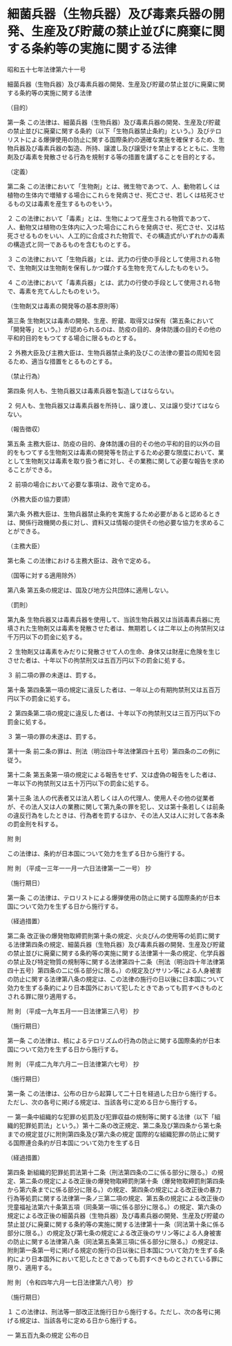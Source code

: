 # 細菌兵器（生物兵器）及び毒素兵器の開発、生産及び貯蔵の禁止並びに廃棄に関する条約等の実施に関する法律

昭和五十七年法律第六十一号

細菌兵器（生物兵器）及び毒素兵器の開発、生産及び貯蔵の禁止並びに廃棄に関する条約等の実施に関する法律

（目的）

第一条 この法律は、細菌兵器（生物兵器）及び毒素兵器の開発、生産及び貯蔵の禁止並びに廃棄に関する条約（以下「生物兵器禁止条約」という。）及びテロリストによる爆弾使用の防止に関する国際条約の適確な実施を確保するため、生物兵器及び毒素兵器の製造、所持、譲渡し及び譲受けを禁止するとともに、生物剤及び毒素を発散させる行為を規制する等の措置を講ずることを目的とする。

（定義）

第二条 この法律において「生物剤」とは、微生物であつて、人、動物若しくは植物の生体内で増殖する場合にこれらを発病させ、死亡させ、若しくは枯死させるもの又は毒素を産生するものをいう。

２ この法律において「毒素」とは、生物によつて産生される物質であつて、人、動物又は植物の生体内に入つた場合にこれらを発病させ、死亡させ、又は枯死させるものをいい、人工的に合成された物質で、その構造式がいずれかの毒素の構造式と同一であるものを含むものとする。

３ この法律において「生物兵器」とは、武力の行使の手段として使用される物で、生物剤又は生物剤を保有しかつ媒介する生物を充てんしたものをいう。

４ この法律において「毒素兵器」とは、武力の行使の手段として使用される物で、毒素を充てんしたものをいう。

（生物剤又は毒素の開発等の基本原則等）

第三条 生物剤又は毒素の開発、生産、貯蔵、取得又は保有（第五条において「開発等」という。）が認められるのは、防疫の目的、身体防護の目的その他の平和的目的をもつてする場合に限るものとする。

２ 外務大臣及び主務大臣は、生物兵器禁止条約及びこの法律の要旨の周知を図るため、適当な措置をとるものとする。

（禁止行為）

第四条 何人も、生物兵器又は毒素兵器を製造してはならない。

２ 何人も、生物兵器又は毒素兵器を所持し、譲り渡し、又は譲り受けてはならない。

（報告徴収）

第五条 主務大臣は、防疫の目的、身体防護の目的その他の平和的目的以外の目的をもつてする生物剤又は毒素の開発等を防止するため必要な限度において、業として生物剤又は毒素を取り扱う者に対し、その業務に関して必要な報告を求めることができる。

２ 前項の場合において必要な事項は、政令で定める。

（外務大臣の協力要請）

第六条 外務大臣は、生物兵器禁止条約を実施するため必要があると認めるときは、関係行政機関の長に対し、資料又は情報の提供その他必要な協力を求めることができる。

（主務大臣）

第七条 この法律における主務大臣は、政令で定める。

（国等に対する適用除外）

第八条 第五条の規定は、国及び地方公共団体に適用しない。

（罰則）

第九条 生物兵器又は毒素兵器を使用して、当該生物兵器又は当該毒素兵器に充填された生物剤又は毒素を発散させた者は、無期若しくは二年以上の拘禁刑又は千万円以下の罰金に処する。

２ 生物剤又は毒素をみだりに発散させて人の生命、身体又は財産に危険を生じさせた者は、十年以下の拘禁刑又は五百万円以下の罰金に処する。

３ 前二項の罪の未遂は、罰する。

第十条 第四条第一項の規定に違反した者は、一年以上の有期拘禁刑又は五百万円以下の罰金に処する。

２ 第四条第二項の規定に違反した者は、十年以下の拘禁刑又は三百万円以下の罰金に処する。

３ 第一項の罪の未遂は、罰する。

第十一条 前二条の罪は、刑法（明治四十年法律第四十五号）第四条の二の例に従う。

第十二条 第五条第一項の規定による報告をせず、又は虚偽の報告をした者は、一年以下の拘禁刑又は五十万円以下の罰金に処する。

第十三条 法人の代表者又は法人若しくは人の代理人、使用人その他の従業者が、その法人又は人の業務に関して第九条の罪を犯し、又は第十条若しくは前条の違反行為をしたときは、行為者を罰するほか、その法人又は人に対して各本条の罰金刑を科する。

附 則

この法律は、条約が日本国について効力を生ずる日から施行する。

附 則 （平成一三年一一月一六日法律第一二一号） 抄

（施行期日）

第一条 この法律は、テロリストによる爆弾使用の防止に関する国際条約が日本国について効力を生ずる日から施行する。

（経過措置）

第二条 改正後の爆発物取締罰則第十条の規定、火炎びんの使用等の処罰に関する法律第四条の規定、細菌兵器（生物兵器）及び毒素兵器の開発、生産及び貯蔵の禁止並びに廃棄に関する条約等の実施に関する法律第十一条の規定、化学兵器の禁止及び特定物質の規制等に関する法律第四十二条（刑法（明治四十年法律第四十五号）第四条の二に係る部分に限る。）の規定及びサリン等による人身被害の防止に関する法律第八条の規定は、この法律の施行の日以後に日本国について効力を生ずる条約により日本国外において犯したときであっても罰すべきものとされる罪に限り適用する。

附 則 （平成一九年五月一一日法律第三八号） 抄

（施行期日）

第一条 この法律は、核によるテロリズムの行為の防止に関する国際条約が日本国について効力を生ずる日から施行する。

附 則 （平成二九年六月二一日法律第六七号） 抄

（施行期日）

第一条 この法律は、公布の日から起算して二十日を経過した日から施行する。ただし、次の各号に掲げる規定は、当該各号に定める日から施行する。

一 第一条中組織的な犯罪の処罰及び犯罪収益の規制等に関する法律（以下「組織的犯罪処罰法」という。）第十二条の改正規定、第二条及び第四条から第七条までの規定並びに附則第四条及び第六条の規定 国際的な組織犯罪の防止に関する国際連合条約が日本国について効力を生ずる日

（経過措置）

第四条 新組織的犯罪処罰法第十二条（刑法第四条の二に係る部分に限る。）の規定、第二条の規定による改正後の爆発物取締罰則第十条（爆発物取締罰則第四条から第六条までに係る部分に限る。）の規定、第四条の規定による改正後の暴力行為等処罰に関する法律第一条ノ三第二項の規定、第五条の規定による改正後の児童福祉法第六十条第五項（同条第一項に係る部分に限る。）の規定、第六条の規定による改正後の細菌兵器（生物兵器）及び毒素兵器の開発、生産及び貯蔵の禁止並びに廃棄に関する条約等の実施に関する法律第十一条（同法第十条に係る部分に限る。）の規定及び第七条の規定による改正後のサリン等による人身被害の防止に関する法律第八条（同法第五条第三項に係る部分に限る。）の規定は、附則第一条第一号に掲げる規定の施行の日以後に日本国について効力を生ずる条約により日本国外において犯したときであっても罰すべきものとされている罪に限り、適用する。

附 則 （令和四年六月一七日法律第六八号） 抄

（施行期日）

１ この法律は、刑法等一部改正法施行日から施行する。ただし、次の各号に掲げる規定は、当該各号に定める日から施行する。

一 第五百九条の規定 公布の日
